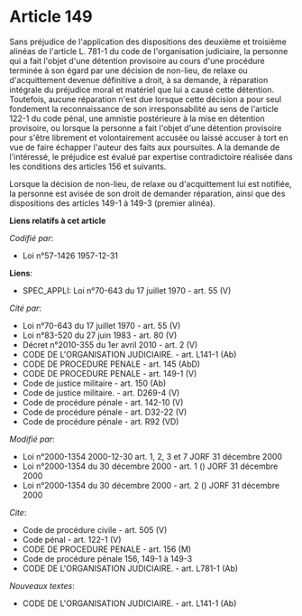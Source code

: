 # Article 149

Sans préjudice de l'application des dispositions des deuxième et troisième alinéas de l'article L. 781-1 du code de
l'organisation judiciaire, la personne qui a fait l'objet d'une détention provisoire au cours d'une procédure terminée à son
égard par une décision de non-lieu, de relaxe ou d'acquittement devenue définitive a droit, à sa demande, à réparation
intégrale du préjudice moral et matériel que lui a causé cette détention. Toutefois, aucune réparation n'est due lorsque
cette décision a pour seul fondement la reconnaissance de son irresponsabilité au sens de l'article 122-1 du code pénal, une
amnistie postérieure à la mise en détention provisoire, ou lorsque la personne a fait l'objet d'une détention provisoire pour
s'être librement et volontairement accusée ou laissé accuser à tort en vue de faire échapper l'auteur des faits aux
poursuites. A la demande de l'intéressé, le préjudice est évalué par expertise contradictoire réalisée dans les conditions
des articles 156 et suivants.

Lorsque la décision de non-lieu, de relaxe ou d'acquittement lui est notifiée, la personne est avisée de son droit de
demander réparation, ainsi que des dispositions des articles 149-1 à 149-3 (premier alinéa).

**Liens relatifs à cet article**

_Codifié par_:

  - Loi n°57-1426 1957-12-31

**Liens**:

  - SPEC_APPLI: Loi n°70-643 du 17 juillet 1970 - art. 55 (V)

_Cité par_:

  - Loi n°70-643 du 17 juillet 1970 - art. 55 (V)
  - Loi n°83-520 du 27 juin 1983 - art. 80 (V)
  - Décret n°2010-355 du 1er avril 2010 - art. 2 (V)
  - CODE DE L'ORGANISATION JUDICIAIRE. - art. L141-1 (Ab)
  - CODE DE PROCEDURE PENALE - art. 145 (AbD)
  - CODE DE PROCEDURE PENALE - art. 149-1 (V)
  - Code de justice militaire - art. 150 (Ab)
  - Code de justice militaire. - art. D269-4 (V)
  - Code de procédure pénale - art. 142-10 (V)
  - Code de procédure pénale - art. D32-22 (V)
  - Code de procédure pénale - art. R92 (VD)

_Modifié par_:

  - Loi n°2000-1354 2000-12-30 art. 1, 2, 3 et 7 JORF 31 décembre 2000
  - Loi n°2000-1354 du 30 décembre 2000 - art. 1 () JORF 31 décembre 2000
  - Loi n°2000-1354 du 30 décembre 2000 - art. 2 () JORF 31 décembre 2000

_Cite_:

  - Code de procédure civile - art. 505 (V)
  - Code pénal - art. 122-1 (V)
  - CODE DE PROCEDURE PENALE - art. 156 (M)
  - Code de procédure pénale 156, 149-1 à 149-3
  - CODE DE L'ORGANISATION JUDICIAIRE. - art. L781-1 (Ab)

_Nouveaux textes_:

  - CODE DE L'ORGANISATION JUDICIAIRE. - art. L141-1 (Ab)
